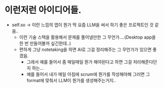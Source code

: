 # 이런저런 아이디어들.

- self.so -> 이런 느낌의 앱이 뭔가 딱 요즘 LLM을 써서 하기 좋은 프로젝트인 것 같음..
  - 이런 기술 스택을 활용해서 문제를 풀어낼만한 그 무언가....(Desktop app을 한 번 만들어볼까 싶긴한데..)
  - 편하게 그냥 notetaking을 하면 AI로 그걸 정리해주는 그 무언가가 있으면 좋겠음.
    - 그래서 예를 들어서 좀 매일매일 뭔가 해야된다고 하면 그걸 처리해준다던지 하는...
    - 예를 들어서 내가 매일 아침에 scrum에 뭔가를 작성해야해 그러면 그 format에 맞춰서 LLM이 뭔가를 생성해주는거지..
